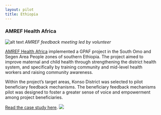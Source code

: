 ```yaml
---
layout: pilot
title: Ethiopia
---
```


### AMREF Health Africa

![alt text]({{site.baseurl}}/public/img/Ethiopia/AMREFvillage.jpg)
*AMREF feedback meeting led by volunteer*

[AMREF Health Africa](http://www.amrefuk.org) implemented a GPAF project in the South Omo and Segen Area People zones of southern Ethiopia. The project aimed to improve maternal and child health through strengthening the district health system, and specifically by training community and mid-level health workers and raising community awareness.

Within the project’s target areas, Konso District was selected to pilot beneficiary feedback mechanisms. The beneficiary feedback mechanisms pilot was designed to foster a greater sense of voice and empowerment among project beneficiaries.

[Read the case study here](http://cdn.worldvision.org.uk/files/9614/6056/3445/Ethiopia1.pdf).
<img style="margin:auto" src="{{site.baseurl}}/public/img/logos/partner/amref.jpg">
